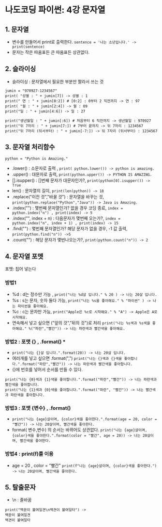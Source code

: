 # 나도코딩 파이썬: 4강 문자열

## 1. 문자열

- 변수를 만들어서 print로 출력한다. `sentence = '나는 소년입니다.' -> print(sentence)`
- 문자는 작은 따옴표든 큰 따옴표든 상관없다.

## 2. 슬라이싱

-  슬라이싱 : 문자열에서 필요한 부분만 짤라서 쓰는 것
```
jumin = "970927-1234567"
print( "성별 : " + jumin[7]) -> 성별 : 1
print(" 연 : " + jumin[0:2]) # [0:2] : 0부터 2 직전까지 -> 연 : 97
print( "월 : " + jumin[2:4]) -> 월 : 09
print("일 : " + jumin[4:6]) -> 일 : 27

print("생년월일 : " + jumin[:6]) # 처음부터 6 직전까지 -> 생년월일 : 970927
print("뒤 7자리 : " + jumin[7:]) # 7부터 끝까지 -> 뒤 7자리 : 1234567
print("뒤 7자리 (뒤서부터) : " + jumin[-7:]) -> 뒤 7자리 (뒤서부터) : 1234567
```

## 3. 문자열 처리함수
`python = "Python is Amazing."`
- .lower() : 소문자로 출력 , `print( python.lower()) -> python is amazing.`
- .upper() : 대문자로 출력, `print(python.upper()) -> PYTHON IS AMAZING.`
- [].isupper() : []번째 문자가 대문자인가?, `print(python[0].isupper()) -> True`
- len() : 문자열의 길이, `print(len(python)) -> 18`
- .replace("이전 것","바꿀 것") : 문자열을 바꾸는 것, `print(python.replace("Python","Java")) -> Java is Amazing.`
- .index("") : 몇번째 문자열인가? 없을 경우 코딩 종료, `index = python.index("n") , print(index) -> 5`
- .index("", index + n) : 다음문자가 몇번째 오는가?, `index = python.index("n", index + 1) , print(index) -> 15`
- .find("") : 몇번째 문자열인가? 해당 문자가 없을 경우, -1 값 출력, `print(python.find("n")) ->5 `
- .count("") : 해당 문자가 몇번나오는가?, `print(python.count("n")) -> 2`

## 4. 문자열 포멧
포멧: 집어 넣는다

### 방법1

- %d : d는 정수만 가능 , `print("나는 %d살 입니다." % 20 ) -> 나는 20살 입니다.` 
- %s : s는 문자, 숫자 둘다 가능, `print("나는 %s을 좋아해요." % "파이썬" ) -> 나는 파이썬을 좋아해요.`
- %c : c는 문자만 가능, `print("Apple은 %c로 시작해요." % "A") -> Apple은 A로 시작해요.`
- 연속해서 넣고 싶으면 ("앞의 것","뒤의 것")로 처리 
`print("나는 %s색과 %s색을 좋아해요." %("파란","빨간")) -> 나는 파란색과 빨간색을 좋아해요.`

### 방법2 : 포맷 {} , .format() *

- `print("나는 {}살 입니다.".format(20)) -> 나는 20살 입니다.`
- 여러개를 넣고 싶으면 .format(",") 
`print("나는 {}색과 {}색을 좋아합니다.".format("파란","빨간")) -> 나는 파란색과 빨간색을 좋아합니다.`
- {}에 번호를 넣어서 순서를 만들 수 있다. 
```
print("나는 {0}색과 {1}색을 좋아합니다.".format("파란","빨간")) -> 나는 파란색과 빨간색을 좋아합니다.
print("나는 {1}색과 {0}색을 좋아합니다.".format("파란", "빨간")) -> 나는 빨간색과 파란색을 좋아합니다.
```

### 방법3 : 포맷 {변수} , .format()

- `print("나는 {age}살이며, {color}색을 좋아한다.".format(age = 20, color = "빨간")) -> 나는 20살이며, 빨간색을 좋아한다.`
- format( 변수,변수) 의 순서는 바뀌어도 상관없다.
`print("나는 {age}살이며, {color}색을 좋아한다.".format(color = "빨간", age = 20)) -> 나는 20살이며, 빨간색을 좋아한다.`

### 방법4 : print(f)를 이용

- age = 20 , color = "빨간" `print(f"나는 {age}살이며, {color}색을 좋아한다.") -> 나는 20살이며, 빨간색을 좋아한다.`


## 5. 탈출문자

- \n : 줄바꿈
```
print("백문이 불여일견\n백견이 불여일타") -> 
백문이 불여일견
백견이 불여일타
```



